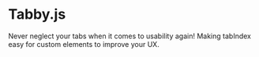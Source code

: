 Tabby.js
========

Never neglect your tabs when it comes to usability again! Making tabIndex easy for custom elements to improve your UX.
